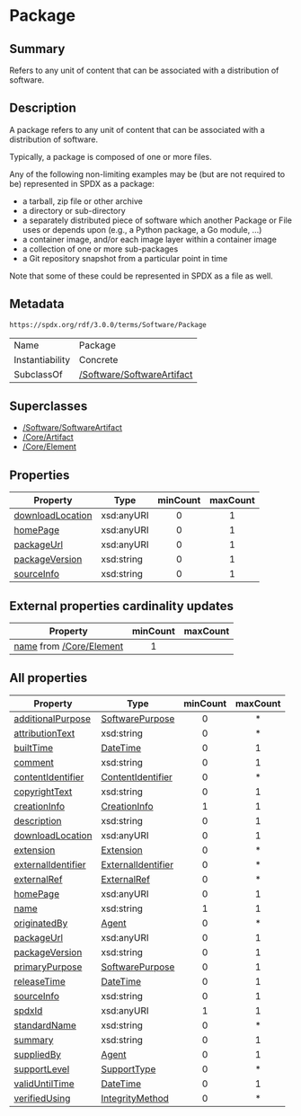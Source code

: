 <!-- Automatically generated by spec-parser v2.3.0 on 2024-07-29T18:25:30.305944+00:00 -->
<!-- SPDX-License-Identifier: Community-Spec-1.0 -->

# Package

## Summary

Refers to any unit of content that can be associated with a distribution of
software.


## Description

A package refers to any unit of content that can be associated with a
distribution of software.

Typically, a package is composed of one or more files.  

Any of the following non-limiting examples may be (but are not required to be)
represented in SPDX as a package:

- a tarball, zip file or other archive
- a directory or sub-directory
- a separately distributed piece of software which another Package or File uses
  or depends upon (e.g., a Python package, a Go module, ...)
- a container image, and/or each image layer within a container image
- a collection of one or more sub-packages
- a Git repository snapshot from a particular point in time

Note that some of these could be represented in SPDX as a file as well.


## Metadata

`https://spdx.org/rdf/3.0.0/terms/Software/Package`


| | |
|---|---|
| Name | Package |
| Instantiability | Concrete |
| SubclassOf | [/Software/SoftwareArtifact](../../Software/Classes/SoftwareArtifact.md) |


## Superclasses

* [/Software/SoftwareArtifact](../../Software/Classes/SoftwareArtifact.md)
* [/Core/Artifact](../../Core/Classes/Artifact.md)
* [/Core/Element](../../Core/Classes/Element.md)




## Properties

| Property | Type | minCount | maxCount |
|---|---|:---:|:---:|
| [downloadLocation](../Properties/downloadLocation.md) | xsd:anyURI | 0 | 1 |
| [homePage](../Properties/homePage.md) | xsd:anyURI | 0 | 1 |
| [packageUrl](../Properties/packageUrl.md) | xsd:anyURI | 0 | 1 |
| [packageVersion](../Properties/packageVersion.md) | xsd:string | 0 | 1 |
| [sourceInfo](../Properties/sourceInfo.md) | xsd:string | 0 | 1 |


## External properties cardinality updates

| Property | minCount | maxCount |
|---|:---:|:---:|
| [name](../../Core/Properties/name.md) from [/Core/Element](../../Core/Classes/Element.md) | 1 |  |


## All properties

| Property | Type | minCount | maxCount |
|---|---|:---:|:---:|
| [additionalPurpose](../../Software/Properties/additionalPurpose.md) | [SoftwarePurpose](../../Software/Vocabularies/SoftwarePurpose.md) | 0 | * |
| [attributionText](../../Software/Properties/attributionText.md) | xsd:string | 0 | * |
| [builtTime](../../Core/Properties/builtTime.md) | [DateTime](../../Core/Datatypes/DateTime.md) | 0 | 1 |
| [comment](../../Core/Properties/comment.md) | xsd:string | 0 | 1 |
| [contentIdentifier](../../Software/Properties/contentIdentifier.md) | [ContentIdentifier](../../Software/Classes/ContentIdentifier.md) | 0 | * |
| [copyrightText](../../Software/Properties/copyrightText.md) | xsd:string | 0 | 1 |
| [creationInfo](../../Core/Properties/creationInfo.md) | [CreationInfo](../../Core/Classes/CreationInfo.md) | 1 | 1 |
| [description](../../Core/Properties/description.md) | xsd:string | 0 | 1 |
| [downloadLocation](../../Software/Properties/downloadLocation.md) | xsd:anyURI | 0 | 1 |
| [extension](../../Core/Properties/extension.md) | [Extension](../../Extension/Classes/Extension.md) | 0 | * |
| [externalIdentifier](../../Core/Properties/externalIdentifier.md) | [ExternalIdentifier](../../Core/Classes/ExternalIdentifier.md) | 0 | * |
| [externalRef](../../Core/Properties/externalRef.md) | [ExternalRef](../../Core/Classes/ExternalRef.md) | 0 | * |
| [homePage](../../Software/Properties/homePage.md) | xsd:anyURI | 0 | 1 |
| [name](../../Core/Properties/name.md) | xsd:string | 1 | 1 |
| [originatedBy](../../Core/Properties/originatedBy.md) | [Agent](../../Core/Classes/Agent.md) | 0 | * |
| [packageUrl](../../Software/Properties/packageUrl.md) | xsd:anyURI | 0 | 1 |
| [packageVersion](../../Software/Properties/packageVersion.md) | xsd:string | 0 | 1 |
| [primaryPurpose](../../Software/Properties/primaryPurpose.md) | [SoftwarePurpose](../../Software/Vocabularies/SoftwarePurpose.md) | 0 | 1 |
| [releaseTime](../../Core/Properties/releaseTime.md) | [DateTime](../../Core/Datatypes/DateTime.md) | 0 | 1 |
| [sourceInfo](../../Software/Properties/sourceInfo.md) | xsd:string | 0 | 1 |
| [spdxId](../../Core/Properties/spdxId.md) | xsd:anyURI | 1 | 1 |
| [standardName](../../Core/Properties/standardName.md) | xsd:string | 0 | * |
| [summary](../../Core/Properties/summary.md) | xsd:string | 0 | 1 |
| [suppliedBy](../../Core/Properties/suppliedBy.md) | [Agent](../../Core/Classes/Agent.md) | 0 | 1 |
| [supportLevel](../../Core/Properties/supportLevel.md) | [SupportType](../../Core/Vocabularies/SupportType.md) | 0 | * |
| [validUntilTime](../../Core/Properties/validUntilTime.md) | [DateTime](../../Core/Datatypes/DateTime.md) | 0 | 1 |
| [verifiedUsing](../../Core/Properties/verifiedUsing.md) | [IntegrityMethod](../../Core/Classes/IntegrityMethod.md) | 0 | * |



